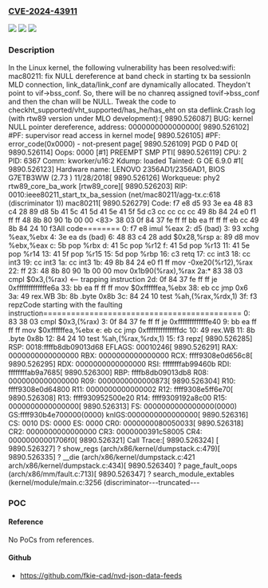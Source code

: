 ### [CVE-2024-43911](https://cve.mitre.org/cgi-bin/cvename.cgi?name=CVE-2024-43911)
![](https://img.shields.io/static/v1?label=Product&message=Linux&color=blue)
![](https://img.shields.io/static/v1?label=Version&message=1da177e4c3f4%3C%200acaf4a5025d%20&color=brighgreen)
![](https://img.shields.io/static/v1?label=Vulnerability&message=n%2Fa&color=brighgreen)

### Description

In the Linux kernel, the following vulnerability has been resolved:wifi: mac80211: fix NULL dereference at band check in starting tx ba sessionIn MLD connection, link_data/link_conf are dynamically allocated. Theydon't point to vif->bss_conf. So, there will be no chanreq assigned tovif->bss_conf and then the chan will be NULL. Tweak the code to checkht_supported/vht_supported/has_he/has_eht on sta deflink.Crash log (with rtw89 version under MLO development):[ 9890.526087] BUG: kernel NULL pointer dereference, address: 0000000000000000[ 9890.526102] #PF: supervisor read access in kernel mode[ 9890.526105] #PF: error_code(0x0000) - not-present page[ 9890.526109] PGD 0 P4D 0[ 9890.526114] Oops: 0000 [#1] PREEMPT SMP PTI[ 9890.526119] CPU: 2 PID: 6367 Comm: kworker/u16:2 Kdump: loaded Tainted: G           OE      6.9.0 #1[ 9890.526123] Hardware name: LENOVO 2356AD1/2356AD1, BIOS G7ETB3WW (2.73 ) 11/28/2018[ 9890.526126] Workqueue: phy2 rtw89_core_ba_work [rtw89_core][ 9890.526203] RIP: 0010:ieee80211_start_tx_ba_session (net/mac80211/agg-tx.c:618 (discriminator 1)) mac80211[ 9890.526279] Code: f7 e8 d5 93 3e ea 48 83 c4 28 89 d8 5b 41 5c 41 5d 41 5e 41 5f 5d c3 cc cc cc cc 49 8b 84 24 e0 f1 ff ff 48 8b 80 90 1b 00 00 <83> 38 03 0f 84 37 fe ff ff bb ea ff ff ff eb cc 49 8b 84 24 10 f3All code========   0:	f7 e8                	imul   %eax   2:	d5                   	(bad)   3:	93                   	xchg   %eax,%ebx   4:	3e ea                	ds (bad)   6:	48 83 c4 28          	add    $0x28,%rsp   a:	89 d8                	mov    %ebx,%eax   c:	5b                   	pop    %rbx   d:	41 5c                	pop    %r12   f:	41 5d                	pop    %r13  11:	41 5e                	pop    %r14  13:	41 5f                	pop    %r15  15:	5d                   	pop    %rbp  16:	c3                   	retq  17:	cc                   	int3  18:	cc                   	int3  19:	cc                   	int3  1a:	cc                   	int3  1b:	49 8b 84 24 e0 f1 ff 	mov    -0xe20(%r12),%rax  22:	ff  23:	48 8b 80 90 1b 00 00 	mov    0x1b90(%rax),%rax  2a:*	83 38 03             	cmpl   $0x3,(%rax)		<-- trapping instruction  2d:	0f 84 37 fe ff ff    	je     0xfffffffffffffe6a  33:	bb ea ff ff ff       	mov    $0xffffffea,%ebx  38:	eb cc                	jmp    0x6  3a:	49                   	rex.WB  3b:	8b                   	.byte 0x8b  3c:	84 24 10             	test   %ah,(%rax,%rdx,1)  3f:	f3                   	repzCode starting with the faulting instruction===========================================   0:	83 38 03             	cmpl   $0x3,(%rax)   3:	0f 84 37 fe ff ff    	je     0xfffffffffffffe40   9:	bb ea ff ff ff       	mov    $0xffffffea,%ebx   e:	eb cc                	jmp    0xffffffffffffffdc  10:	49                   	rex.WB  11:	8b                   	.byte 0x8b  12:	84 24 10             	test   %ah,(%rax,%rdx,1)  15:	f3                   	repz[ 9890.526285] RSP: 0018:ffffb8db09013d68 EFLAGS: 00010246[ 9890.526291] RAX: 0000000000000000 RBX: 0000000000000000 RCX: ffff9308e0d656c8[ 9890.526295] RDX: 0000000000000000 RSI: ffffffffab99460b RDI: ffffffffab9a7685[ 9890.526300] RBP: ffffb8db09013db8 R08: 0000000000000000 R09: 0000000000000873[ 9890.526304] R10: ffff9308e0d64800 R11: 0000000000000002 R12: ffff9308e5ff6e70[ 9890.526308] R13: ffff930952500e20 R14: ffff9309192a8c00 R15: 0000000000000000[ 9890.526313] FS:  0000000000000000(0000) GS:ffff930b4e700000(0000) knlGS:0000000000000000[ 9890.526316] CS:  0010 DS: 0000 ES: 0000 CR0: 0000000080050033[ 9890.526318] CR2: 0000000000000000 CR3: 0000000391c58005 CR4: 00000000001706f0[ 9890.526321] Call Trace:[ 9890.526324]  <TASK>[ 9890.526327] ? show_regs (arch/x86/kernel/dumpstack.c:479)[ 9890.526335] ? __die (arch/x86/kernel/dumpstack.c:421 arch/x86/kernel/dumpstack.c:434)[ 9890.526340] ? page_fault_oops (arch/x86/mm/fault.c:713)[ 9890.526347] ? search_module_extables (kernel/module/main.c:3256 (discriminator---truncated---

### POC

#### Reference
No PoCs from references.

#### Github
- https://github.com/fkie-cad/nvd-json-data-feeds

